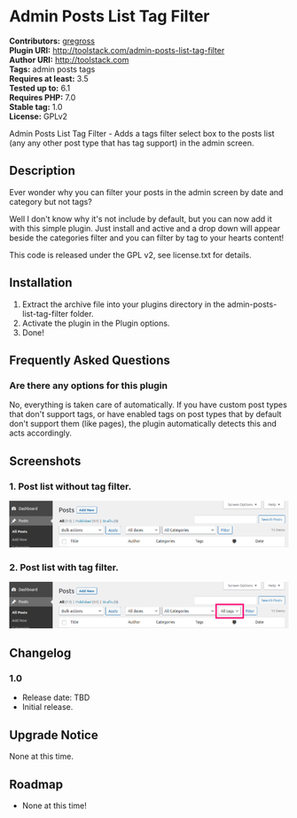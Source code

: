 # Admin Posts List Tag Filter #
**Contributors:** [gregross](https://profiles.wordpress.org/gregross/)  
**Plugin URI:** http://toolstack.com/admin-posts-list-tag-filter  
**Author URI:** http://toolstack.com  
**Tags:** admin posts tags  
**Requires at least:** 3.5  
**Tested up to:** 6.1  
**Requires PHP:** 7.0  
**Stable tag:** 1.0  
**License:** GPLv2  

Admin Posts List Tag Filter - Adds a tags filter select box to the posts list (any any other post type that has tag support) in the admin screen.

## Description ##

Ever wonder why you can filter your posts in the admin screen by date and category but not tags?

Well I don't know why it's not include by default, but you can now add it with this simple plugin.  Just install and active and a drop down will appear beside the categories filter and you can filter by tag to your hearts content!

This code is released under the GPL v2, see license.txt for details.

## Installation ##

1. Extract the archive file into your plugins directory in the admin-posts-list-tag-filter folder.
2. Activate the plugin in the Plugin options.
3. Done!

## Frequently Asked Questions ##

### Are there any options for this plugin ###

No, everything is taken care of automatically.  If you have custom post types that don't support tags, or have enabled tags on post types that by default don't support them (like pages), the plugin automatically detects this and acts accordingly.

## Screenshots ##

### 1. Post list without tag filter. ###
![Post list without tag filter.](assets/screenshot-1.png)

### 2. Post list with tag filter. ###
![Post list with tag filter.](assets/screenshot-2.png)


## Changelog ##

### 1.0 ###

* Release date: TBD
* Initial release.

## Upgrade Notice ##

None at this time.

## Roadmap ##

* None at this time!
